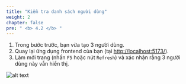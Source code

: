 ```yaml
---
title: "Kiểm tra danh sách người dùng"
weight: 2
chapter: false
pre: " <b> 4.2 </b> "
---
```


1. Trong bước trước, bạn vừa tạo 3 người dùng.
2. Quay lại ứng dụng frontend của bạn (tại <http://localhost:5173/>).
3. Làm mới trang (nhấn `F5` hoặc nút `Refresh`) và xác nhận rằng 3 người dùng này vẫn hiển thị.

![alt text](/images/workshop-3/frontend-app--test-list-users.png)
